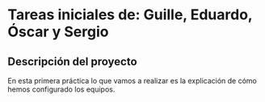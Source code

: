 # Tareas iniciales de: Guille, Eduardo, Óscar y Sergio
## Descripción del proyecto
En esta primera práctica lo que vamos a realizar es la explicación de cómo hemos configurado los equipos.
